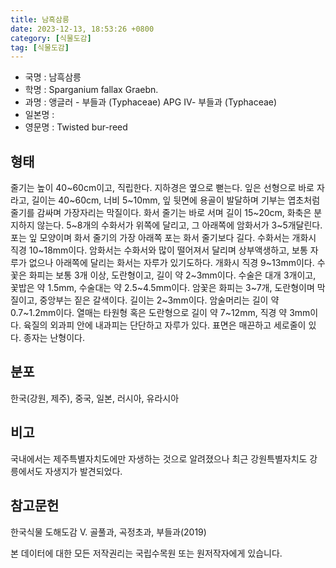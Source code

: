 ```yaml
---
title: 남흑삼릉
date: 2023-12-13, 18:53:26 +0800
category: [식물도감]
tag: [식물도감]
---
```




- 국명 : 남흑삼릉
- 학명 : Sparganium fallax Graebn.
- 과명 : 앵글러 - 부들과 (Typhaceae) APG Ⅳ- 부들과 (Typhaceae)
- 일본명 : 
- 영문명 : Twisted bur-reed


## 형태
줄기는 높이 40~60cm이고, 직립한다. 지하경은 옆으로 뻗는다. 잎은 선형으로 바로 자라고, 길이는 40~60cm, 너비 5~10mm, 잎 뒷면에 용골이 발달하며 기부는 엽초처럼 줄기를 감싸며 가장자리는 막질이다. 화서 줄기는 바로 서며 길이 15~20cm, 화축은 분지하지 않는다. 5~8개의 수화서가 위쪽에 달리고, 그 아래쪽에 암화서가 3~5개달린다. 포는 잎 모양이며 화서 줄기의 가장 아래쪽 포는 화서 줄기보다 길다. 수화서는 개화시 직경 10~18mm이다. 암화서는 수화서와 많이 떨어져서 달리며 상부액생하고, 보통 자루가 없으나 아래쪽에 달리는 화서는 자루가 있기도하다. 개화시 직경 9~13mm이다. 수꽃은 화피는 보통 3개 이상, 도란형이고, 길이 약 2~3mm이다. 수술은 대개 3개이고, 꽃밥은 약 1.5mm, 수술대는 약 2.5~4.5mm이다. 암꽃은 화피는 3~7개, 도란형이며 막질이고, 중앙부는 짙은 갈색이다. 길이는 2~3mm이다. 암술머리는 길이 약 0.7~1.2mm이다. 열매는 타원형 혹은 도란형으로 길이 약 7~12mm, 직경 약 3mm이다. 육질의 외과피 안에 내과피는 단단하고 자루가 있다. 표면은 매끈하고 세로줄이 있다. 종자는 난형이다.
## 분포
한국(강원, 제주), 중국, 일본, 러시아, 유라시아
## 비고
국내에서는 제주특별자치도에만 자생하는 것으로 알려졌으나 최근 강원특별자치도 강릉에서도 자생지가 발견되었다.
## 참고문헌
한국식물 도해도감 Ⅴ. 골풀과, 곡정초과, 부들과(2019)






본 데이터에 대한 모든 저작권리는 국립수목원 또는 원저작자에게 있습니다.

